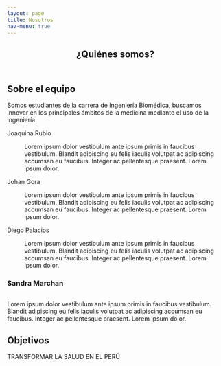 ```yaml
---
layout: page
title: Nosotros
nav-menu: true
---
```


<div id="main" class="alt">
<section id="one">
	<div class="inner">
		<header class="major">
			<h1>¿Quiénes somos?</h1>
		</header> 
    
<h2 id="content">Sobre el equipo</h2>
<p>Somos estudiantes de la carrera de Ingeniería Biomédica, buscamos innovar en los principales ámbitos de la medicina mediante el uso de la ingeniería.</p>

<div class="row 200%">
	<div class="6u 12u$(medium)">

<dl>
	<dt>Joaquina Rubio</dt>
	<dd>
		<p>Lorem ipsum dolor vestibulum ante ipsum primis in faucibus vestibulum. Blandit adipiscing eu felis iaculis volutpat ac adipiscing accumsan eu faucibus. Integer ac pellentesque praesent. Lorem ipsum dolor.</p>
	</dd>
	<dt>Johan Gora</dt>
	<dd>
		<p>Lorem ipsum dolor vestibulum ante ipsum primis in faucibus vestibulum. Blandit adipiscing eu felis iaculis volutpat ac adipiscing accumsan eu faucibus. Integer ac pellentesque praesent. Lorem ipsum dolor.</p>
	</dd>
</dl>
</div>

<div class="6u 12u$(medium)">
<dl>	
	<dt>Diego Palacios</dt>
	<dd>
		<p>Lorem ipsum dolor vestibulum ante ipsum primis in faucibus vestibulum. Blandit adipiscing eu felis iaculis volutpat ac adipiscing accumsan eu faucibus. Integer ac pellentesque praesent. Lorem ipsum dolor.</p>
	</dd>
</dl>
	<h3>Sandra Marchan</h3>
	<div class="box alt">
	<div class="row 50% uniform">
		<div class="4u$"><span class="image fit"><img src="assets/images/pic08.jpg" alt="" /></span></div>
	</div>
	</div>	
	
<p>Lorem ipsum dolor vestibulum ante ipsum primis in faucibus vestibulum. Blandit adipiscing eu felis iaculis volutpat ac adipiscing accumsan eu faucibus. Integer ac pellentesque praesent. Lorem ipsum dolor.</p>

</div>

<h2 id="content">Objetivos</h2>
<p>TRANSFORMAR LA SALUD EN EL PERÚ</p>

